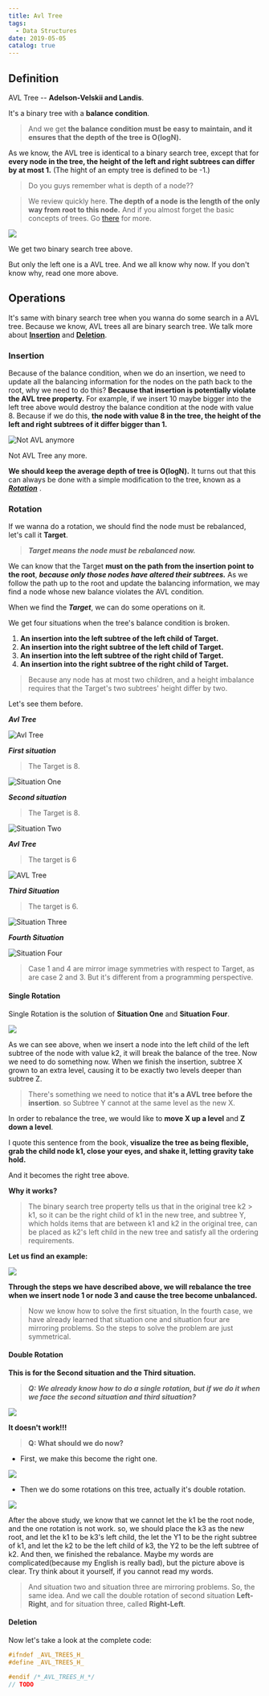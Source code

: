 ```yaml
---
title: Avl Tree
tags:
  - Data Structures
date: 2019-05-05
catalog: true
---
```


## Definition

AVL Tree -- **Adelson-Velskii and Landis**.

It's a binary tree with a **balance condition**.

> And we get **the balance condition must be easy to maintain, and it ensures that the depth of the tree is O(logN).**

As we know, the AVL tree is identical to a binary search tree, except that for **every node in the tree, the height of the left and right subtrees can differ by at most 1.** (The hight of an empty tree is defined to be -1.)

> Do you guys remember what is depth of a node??

> We review quickly here. **The depth of a node is the length of the only way from root to this node.** And if you almost forget the basic concepts of trees. Go [there](./Trees.md#Basic-Concept-Of-Tree) for more.

![](https://sherlockblaze.com/resources/img/cs/trees/what_is_a_avl_tree.png)

We get two binary search tree above.

But only the left one is a AVL tree. And we all know why now. If you don't know why, read one more above.

## Operations

It's same with binary search tree when you wanna do some search in a AVL tree. Because we know, AVL trees all are binary search tree. We talk more about **[Insertion](#Insertion)** and **[Deletion](#Deletion)**.

### Insertion

Because of the balance condition, when we do an insertion, we need to update all the balancing information for the nodes on the path back to the root, why we need to do this? **Because that insertion is potentially violate the AVL tree property.**
For example, if we insert 10 maybe bigger into the left tree above would destroy the balance condition at the node with value 8. Because if we do this, **the node with value 8 in the tree, the height of the left and right subtrees of it differ bigger than 1.**

![Not AVL anymore](https://sherlockblaze.com/resources/img/cs/trees/not_avl_anymore.png)

Not AVL Tree any more.

**We should keep the average depth of tree is O(logN).** It turns out that this can always be done with a simple modification to the tree, known as a ***[Rotation](#Rotation)*** .

### Rotation

If we wanna do a rotation, we should find the node must be rebalanced, let's call it **Target**.

> ***Target means the node must be rebalanced now.***

We can know that the Target **must on the path from the insertion point to the root**, ***because only those nodes have altered their subtrees.***
As we follow the path up to the root and update the balancing information, we may find a node whose new balance violates the AVL condition.

When we find the ***Target***, we can do some operations on it.

We get four situations when the tree's balance condition is broken.

1. **An insertion into the left subtree of the left child of Target.**
2. **An insertion into the right subtree of the left child of Target.**
3. **An insertion into the left subtree of the right child of Target.**
4. **An insertion into the right subtree of the right child of Target.**

> Because any node has at most two children, and a height imbalance requires that the Target's two subtrees' height differ by two.

Let's see them before.

***Avl Tree***

![Avl Tree](https://sherlockblaze.com/resources/img/cs/trees/example_avl_tree1.png)

***First situation***

> The Target is 8.

![Situation One](https://sherlockblaze.com/resources/img/cs/trees/avl_situation1.png)

***Second situation***

> The Target is 8.

![Situation Two](https://sherlockblaze.com/resources/img/cs/trees/avl_situation2.png)

***Avl Tree***

> The target is 6

![AVL Tree](https://sherlockblaze.com/resources/img/cs/trees/example_avl_tree2.png)

***Third Situation***

> The target is 6.

![Situation Three](https://sherlockblaze.com/resources/img/cs/trees/avl_situation3.png)

***Fourth Situation***

![Situation Four](https://sherlockblaze.com/resources/img/cs/trees/avl_situation4.png)

> Case 1 and 4 are mirror image symmetries with respect to Target, as are case 2 and 3.
But it's different from a programming perspective.

#### Single Rotation

Single Rotation is the solution of **Situation One** and **Situation Four**.

![](https://sherlockblaze.com/resources/img/cs/trees/avl_situation1&4_solution.png)

As we can see above, when we insert a node into the left child of the left subtree of the node with value k2, it will break the balance of the tree.
Now we need to do something now.
When we finish the insertion, subtree X grown to an extra level, causing it to be exactly two levels deeper than subtree Z.

> There's something we need to notice that **it's a AVL tree before the insertion**. so Subtree Y cannot at the same level as the new X.

In order to rebalance the tree, we would like to **move X up a level** and **Z down a level**.

I quote this sentence from the book, **visualize the tree as being flexible, grab the child node k1, close your eyes, and shake it, letting gravity take hold.**

And it becomes the right tree above.

**Why it works?**

> The binary search tree property tells us that in the original tree k2 > k1, so it can be the right child of k1 in the new tree, and subtree Y, which holds items that are between k1 and k2 in the original tree, can be placed as k2's left child in the new tree and satisfy all the ordering requirements.

**Let us find an example:**

![](https://sherlockblaze.com/resources/img/cs/trees/avl_situation1&4_solution_example.png)

**Through the steps we have described above, we will rebalance the tree when we insert node 1 or node 3 and cause the tree become unbalanced.**

> Now we know how to solve the first situation, In the fourth case, we have already learned that situation one and situation four are mirroring problems. So the steps to solve the problem are just symmetrical.

#### Double Rotation

**This is for the Second situation and the Third situation.**

> ***Q: We already know how to do a single rotation, but if we do it when we face the second situation and third situation?***

![](https://sherlockblaze.com/resources/img/cs/trees/avl_situation2&3_one_rotation.png)

**It doesn't work!!!**

> **Q: What should we do now?**

+ First, we make this become the right one.

![](https://sherlockblaze.com/resources/img/cs/trees/avl_situation2&3_one_rotation_temp.png)

+ Then we do some rotations on this tree, actually it's double rotation.

![](https://sherlockblaze.com/resources/img/cs/trees/avl_situation2&3_double_rotation.png)

After the above study, we know that we cannot let the k1 be the root node, and the one rotation is not work. so, we should place the k3 as the new root, and let the k1 to be k3's left child, the let the Y1 to be the right subtree of k1, and let the k2 to be the left child of k3, the Y2 to be the left subtree of k2. And then, we finished the rebalance. Maybe my words are complicated(because my English is really bad), but the picture above is clear. Try think about it yourself, if you cannot read my words.

> And situation two and situation three are mirroring problems. So, the same idea.
> And we call the double rotation of second situation **Left-Right**, and for situation three, called **Right-Left**.

#### Deletion

Now let's take a look at the complete code:

```c
#ifndef _AVL_TREES_H_
#define _AVL_TREES_H_

#endif /*_AVL_TREES_H_*/
// TODO
```